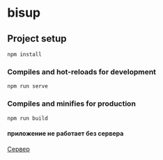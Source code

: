 # bisup

## Project setup
```
npm install
```

### Compiles and hot-reloads for development
```
npm run serve
```

### Compiles and minifies for production
```
npm run build
```

#### приложение не работает без сервера
[Сервер](https://github.com/nik19ta/business-up-server)
